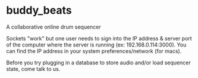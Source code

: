 # buddy_beats
A collaborative online drum sequencer

Sockets "work" but one user needs to sign into the IP address & server port of the computer where the server is running (ex: 192.168.0.114:3000). You can find the IP address in your system preferences/network (for macs).

Before you try plugging in a database to store audio and/or load sequencer state, come talk to us. 